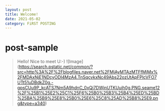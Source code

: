 ```yaml
---
layout: post
title: Welcome!
date: 2021-05-02 
category: FiRST POSTING
---
```

# post-sample
> Hello!
> Nice to meet U:-)
![Image] (https://search.pstatic.net/common/?src=http%3A%2F%2Fblogfiles.naver.net%2FMjAyMTAzMTFfMjMx%2FMDAxNjE1NDcyODI4MzA4.TnSqcvkxNc49Abs22ozUtApFPlcVFO7UTt51uDBdkZ0g.-gpsCUu9P_kcATS7Nm5A9hdnC_0xQi7DWjnUTKUuih0g.PNG.seame12%2F%25B1%25E2%25C1%25F6%25B0%25B3%25B4%25ED%25BD%25BA%25B9%25E8%25B0%25E6%25C8%25AD%25B8%25E9.png&type=a340)
